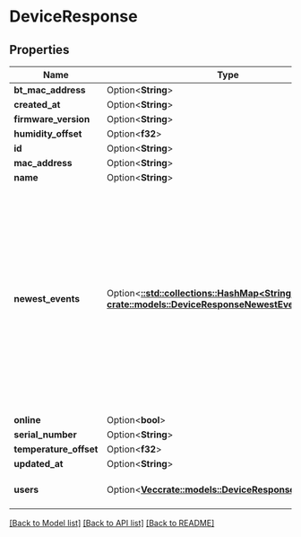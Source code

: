 # DeviceResponse

## Properties

Name | Type | Description | Notes
------------ | ------------- | ------------- | -------------
**bt_mac_address** | Option<**String**> |  | [optional]
**created_at** | Option<**String**> |  | [optional]
**firmware_version** | Option<**String**> |  | [optional]
**humidity_offset** | Option<**f32**> |  | [optional]
**id** | Option<**String**> |  | [optional]
**mac_address** | Option<**String**> |  | [optional]
**name** | Option<**String**> |  | [optional]
**newest_events** | Option<[**::std::collections::HashMap<String, crate::models::DeviceResponseNewestEventsValue>**](DeviceResponse_newest_events_value.md)> | The SensorValue key means 'te' = temperature, 'hu' = humidity, 'il' = illumination, 'mo' = movement. The val of 'mo' is always 1 and when movement event is captured created_at is updated. | [optional]
**online** | Option<**bool**> |  | [optional]
**serial_number** | Option<**String**> |  | [optional]
**temperature_offset** | Option<**f32**> |  | [optional]
**updated_at** | Option<**String**> |  | [optional]
**users** | Option<[**Vec<crate::models::DeviceResponseUsersInner>**](DeviceResponse_users_inner.md)> | Deprecated. Do not use in new code. | [optional]

[[Back to Model list]](../README.md#documentation-for-models) [[Back to API list]](../README.md#documentation-for-api-endpoints) [[Back to README]](../README.md)


